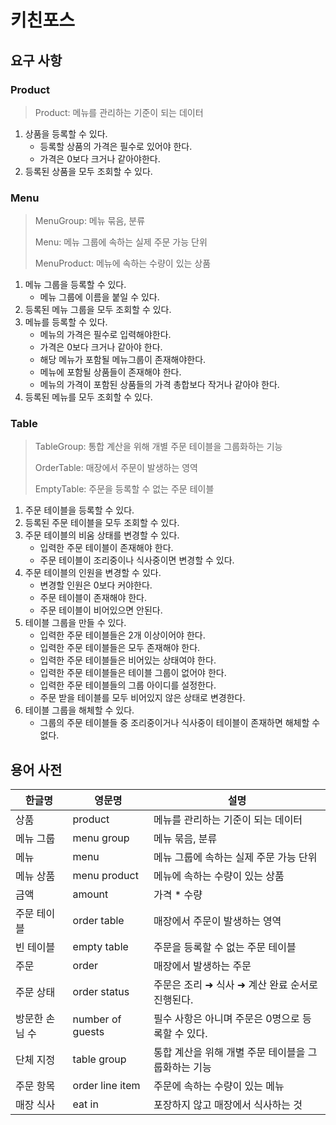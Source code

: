 # 키친포스

## 요구 사항

### Product

>  Product: 메뉴를 관리하는 기준이 되는 데이터

1. 상품을 등록할 수 있다.
   - 등록할 상품의 가격은 필수로 있어야 한다.
   - 가격은 0보다 크거나 같아야한다.
2. 등록된 상품을 모두 조회할 수 있다.



### Menu

> MenuGroup: 메뉴 묶음, 분류
>
> Menu:  메뉴 그룹에 속하는 실제 주문 가능 단위
>
> MenuProduct: 메뉴에 속하는 수량이 있는 상품

1. 메뉴 그룹을 등록할 수 있다.
   - 메뉴 그룹에 이름을 붙일 수 있다.
2. 등록된 메뉴 그룹을 모두 조회할 수 있다.
3. 메뉴를 등록할 수 있다.
   - 메뉴의 가격은 필수로 입력해야한다.
   - 가격은 0보다 크거나 같아야 한다.
   - 해당 메뉴가 포함될 메뉴그룹이 존재해야한다.
   - 메뉴에 포함될 상품들이 존재해야 한다.
   - 메뉴의 가격이 포함된 상품들의 가격 총합보다 작거나 같아야 한다.
4. 등록된 메뉴를 모두 조회할 수 있다.



### Table

> TableGroup: 통합 계산을 위해 개별 주문 테이블을 그룹화하는 기능
>
> OrderTable: 매장에서 주문이 발생하는 영역
>
> EmptyTable: 주문을 등록할 수 없는 주문 테이블

1. 주문 테이블을 등록할 수 있다.
2. 등록된 주문 테이블을 모두 조회할 수 있다.
3. 주문 테이블의 비움 상태를 변경할 수 있다.
   - 입력한 주문 테이블이 존재해야 한다.
   - 주문 테이블이 조리중이나 식사중이면 변경할 수 있다.
4. 주문 테이블의 인원을 변경할 수 있다.
   - 변경할 인원은 0보다 커야한다.
   - 주문 테이블이 존재해야 한다.
   - 주문 테이블이 비어있으면 안된다.
5. 테이블 그룹을 만들 수 있다.
   - 입력한 주문 테이블들은 2개 이상이어야 한다.
   - 입력한 주문 테이블들은 모두 존재해야 한다.
   - 입력한 주문 테이블들은 비어있는 상태여야 한다.
   - 입력한 주문 테이블들은 테이블 그룹이 없어야 한다.
   - 입력한 주문 테이블들의 그룹 아이디를 설정한다.
   - 주문 받을 테이블를 모두 비어있지 않은 상태로 변경한다.
6. 테이블 그룹을 해체할 수 있다.
   - 그룹의 주문 테이블들 중 조리중이거나 식사중이 테이블이 존재하면 해체할 수 없다.





## 용어 사전

| 한글명 | 영문명 | 설명 |
| --- | --- | --- |
| 상품 | product | 메뉴를 관리하는 기준이 되는 데이터 |
| 메뉴 그룹 | menu group | 메뉴 묶음, 분류 |
| 메뉴 | menu | 메뉴 그룹에 속하는 실제 주문 가능 단위 |
| 메뉴 상품 | menu product | 메뉴에 속하는 수량이 있는 상품 |
| 금액 | amount | 가격 * 수량 |
| 주문 테이블 | order table | 매장에서 주문이 발생하는 영역 |
| 빈 테이블 | empty table | 주문을 등록할 수 없는 주문 테이블 |
| 주문 | order | 매장에서 발생하는 주문 |
| 주문 상태 | order status | 주문은 조리 ➜ 식사 ➜ 계산 완료 순서로 진행된다. |
| 방문한 손님 수 | number of guests | 필수 사항은 아니며 주문은 0명으로 등록할 수 있다. |
| 단체 지정 | table group | 통합 계산을 위해 개별 주문 테이블을 그룹화하는 기능 |
| 주문 항목 | order line item | 주문에 속하는 수량이 있는 메뉴 |
| 매장 식사 | eat in | 포장하지 않고 매장에서 식사하는 것 |
